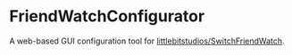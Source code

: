 # FriendWatchConfigurator
A web-based GUI configuration tool for [littlebitstudios/SwitchFriendWatch](https://github.com/littlebitstudios/SwitchFriendWatch).